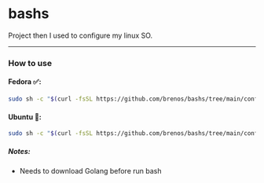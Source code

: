 # bashs

Project then I used to configure my linux SO.

---
### How to use

#### Fedora :white_check_mark::

```bash {cmd}
sudo sh -c "$(curl -fsSL https://github.com/brenos/bashs/tree/main/configuracoes/fedora/configurar.sh)"
```

#### Ubuntu :red_circle::

```bash {cmd}
sudo sh -c "$(curl -fsSL https://github.com/brenos/bashs/tree/main/configuracoes/ubuntu/configurar.sh)"
```

##### Notes:
- Needs to download Golang before run bash